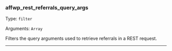 ### affwp_rest_referrals_query_args

Type: `filter`

Arguments: `Array`

Filters the query arguments used to retrieve referrals in a REST request.

----

